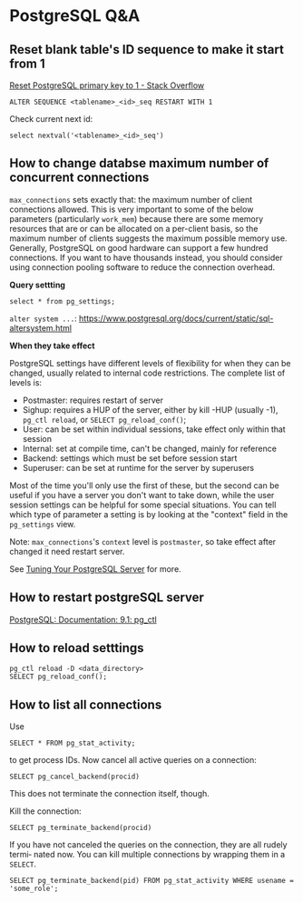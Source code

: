 # PostgreSQL Q&A
## Reset blank table's ID sequence to make it start from 1

[Reset PostgreSQL primary key to 1 - Stack Overflow](http://stackoverflow.com/questions/3819292/reset-postgresql-primary-key-to-1)

    ALTER SEQUENCE <tablename>_<id>_seq RESTART WITH 1

Check current next id:

    select nextval('<tablename>_<id>_seq')

## How to change databse maximum number of concurrent connections

`max_connections` sets exactly that: the maximum number of client connections allowed. This is very important to some of the below parameters (particularly `work_mem`) because there are some memory resources that are or can be allocated on a per-client basis, so the maximum number of clients suggests the maximum possible memory use. Generally, PostgreSQL on good hardware can support a few hundred connections. If you want to have thousands instead, you should consider using connection pooling software to reduce the connection overhead.

**Query settting**

    select * from pg_settings;

`alter system ...`: https://www.postgresql.org/docs/current/static/sql-altersystem.html

**When they take effect**

PostgreSQL settings have different levels of flexibility for when they can be changed, usually related to internal code restrictions. The complete list of levels is:

- Postmaster: requires restart of server
- Sighup: requires a HUP of the server, either by kill -HUP (usually -1), `pg_ctl reload`, or `SELECT pg_reload_conf()`;
- User: can be set within individual sessions, take effect only within that session
- Internal: set at compile time, can't be changed, mainly for reference
- Backend: settings which must be set before session start
- Superuser: can be set at runtime for the server by superusers

Most of the time you'll only use the first of these, but the second can be useful if you have a server you don't want to take down, while the user session settings can be helpful for some special situations. You can tell which type of parameter a setting is by looking at the "context" field in the `pg_settings` view.

Note: `max_connections`'s `context` level is `postmaster`, so take effect after changed it need restart server.

See [Tuning Your PostgreSQL Server](https://wiki.postgresql.org/wiki/Tuning_Your_PostgreSQL_Server) for more.

## How to restart postgreSQL server

[PostgreSQL: Documentation: 9.1: pg_ctl](https://www.postgresql.org/docs/9.1/static/app-pg-ctl.html)

## How to reload setttings

    pg_ctl reload -D <data_directory>
    SELECT pg_reload_conf();

## How to list all connections

Use

    SELECT * FROM pg_stat_activity;

to get process IDs. Now cancel all active queries on a connection:

    SELECT pg_cancel_backend(procid)

This does not terminate the connection itself, though.

 Kill the connection:

    SELECT pg_terminate_backend(procid)

If you have not canceled the queries on the connection, they are all rudely termi‐ nated now. You can kill multiple connections by wrapping them in a `SELECT`.

    SELECT pg_terminate_backend(pid) FROM pg_stat_activity WHERE usename = 'some_role';

